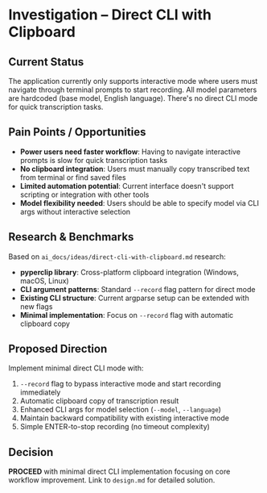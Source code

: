 # Investigation – Direct CLI with Clipboard

## Current Status
The application currently only supports interactive mode where users must navigate through terminal prompts to start recording. All model parameters are hardcoded (base model, English language). There's no direct CLI mode for quick transcription tasks.

## Pain Points / Opportunities
- **Power users need faster workflow**: Having to navigate interactive prompts is slow for quick transcription tasks
- **No clipboard integration**: Users must manually copy transcribed text from terminal or find saved files
- **Limited automation potential**: Current interface doesn't support scripting or integration with other tools
- **Model flexibility needed**: Users should be able to specify model via CLI args without interactive selection

## Research & Benchmarks
Based on `ai_docs/ideas/direct-cli-with-clipboard.md` research:
- **pyperclip library**: Cross-platform clipboard integration (Windows, macOS, Linux)
- **CLI argument patterns**: Standard `--record` flag pattern for direct mode
- **Existing CLI structure**: Current argparse setup can be extended with new flags
- **Minimal implementation**: Focus on `--record` flag with automatic clipboard copy

## Proposed Direction
Implement minimal direct CLI mode with:
1. `--record` flag to bypass interactive mode and start recording immediately
2. Automatic clipboard copy of transcription result
3. Enhanced CLI args for model selection (`--model`, `--language`)
4. Maintain backward compatibility with existing interactive mode
5. Simple ENTER-to-stop recording (no timeout complexity)

## Decision
**PROCEED** with minimal direct CLI implementation focusing on core workflow improvement.
Link to `design.md` for detailed solution.
